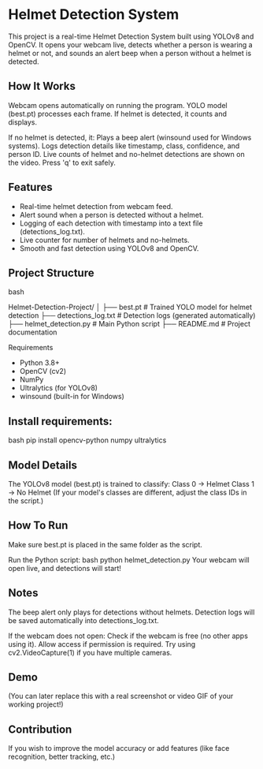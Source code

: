 # Helmet Detection System 
This project is a real-time Helmet Detection System built using YOLOv8 and OpenCV.
It opens your webcam live, detects whether a person is wearing a helmet or not, and sounds an alert beep when a person without a helmet is detected.

## How It Works
Webcam opens automatically on running the program.
YOLO model (best.pt) processes each frame.
If helmet is detected, it counts and displays.

If no helmet is detected, it:
Plays a beep alert (winsound used for Windows systems).
Logs detection details like timestamp, class, confidence, and person ID.
Live counts of helmet and no-helmet detections are shown on the video.
Press 'q' to exit safely.

## Features
- Real-time helmet detection from webcam feed.
- Alert sound when a person is detected without a helmet.
- Logging of each detection with timestamp into a text file (detections_log.txt).
- Live counter for number of helmets and no-helmets.
- Smooth and fast detection using YOLOv8 and OpenCV.

## Project Structure
bash

Helmet-Detection-Project/
│
├── best.pt                  # Trained YOLO model for helmet detection
├── detections_log.txt        # Detection logs (generated automatically)
├── helmet_detection.py       # Main Python script
├── README.md                 # Project documentation

 Requirements
- Python 3.8+
- OpenCV (cv2)
- NumPy
- Ultralytics (for YOLOv8)
- winsound (built-in for Windows)

## Install requirements:

bash
pip install opencv-python numpy ultralytics

## Model Details
The YOLOv8 model (best.pt) is trained to classify:
Class 0 → Helmet
Class 1 → No Helmet
(If your model's classes are different, adjust the class IDs in the script.)

## How To Run
Make sure best.pt is placed in the same folder as the script.

Run the Python script:
bash
python helmet_detection.py
Your webcam will open live, and detections will start!

## Notes
The beep alert only plays for detections without helmets.
Detection logs will be saved automatically into detections_log.txt.

If the webcam does not open:
Check if the webcam is free (no other apps using it).
Allow access if permission is required.
Try using cv2.VideoCapture(1) if you have multiple cameras.

## Demo
(You can later replace this with a real screenshot or video GIF of your working project!)

## Contribution
If you wish to improve the model accuracy or add features (like face recognition, better tracking, etc.)

